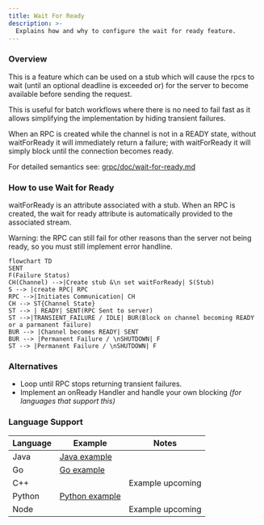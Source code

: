 ```yaml
---
title: Wait For Ready
description: >-
  Explains how and why to configure the wait for ready feature.
---
```


### Overview

This is a feature which can be used on a stub which will cause the rpcs to wait
(until an optional deadline is exceeded or) for the server to become available
before sending the request.

This is useful for batch workflows where there is no need to fail fast as it
allows simplifying the implementation by hiding transient failures.

When an RPC is created while the channel is not in a READY state, without
waitForReady it will immediately return a failure; with waitForReady it will
simply block until the connection becomes ready.

For detailed semantics see:  [grpc/doc/wait-for-ready.md][grpc doc]

### How to use Wait for Ready

waitForReady is an attribute associated with a stub. When an RPC is created, the
wait for ready attribute is automatically provided to the associated stream.

Warning:  the RPC can still fail for other reasons than the server not being
ready, so you must still implement error handline.

```mermaid
flowchart TD
SENT
F(Failure Status)
CH(Channel) -->|Create stub &\n set waitForReady| S(Stub)
S --> |create RPC| RPC
RPC -->|Initiates Communication| CH
CH --> ST{Channel State}
ST --> | READY| SENT(RPC Sent to server)
ST -->|TRANSIENT_FAILURE / IDLE| BUR(Block on channel becoming READY or a parmanent failure)
BUR --> |Channel becomes READY| SENT
BUR --> |Permanent Failure / \nSHUTDOWN| F
ST --> |Permanent Failure / \nSHUTDOWN| F
```

### Alternatives

- Loop until RPC stops returning transient failures.
- Implement an onReady Handler and handle your own blocking _(for languages that
  support this)_

### Language Support

| Language | Example          | Notes            |
|----------|------------------|------------------|
| Java     | [Java example]   |                  |
| Go       | [Go example]     |                  |
| C++      |                  | Example upcoming |
| Python   | [Python example] |                  |
| Node     |                  | Example upcoming |

[Java example]: https://github.com/grpc/grpc-java/blob/master/examples/src/main/java/io/grpc/examples/waitforready/WaitForReadyClient.java

[Go example]: https://github.com/grpc/grpc-go/tree/master/examples/features/name_resolving

[Python example]: https://github.com/grpc/grpc/tree/master/examples/python/wait_for_ready

[grpc doc]: https://github.com/grpc/grpc/blob/master/doc/wait-for-ready.md